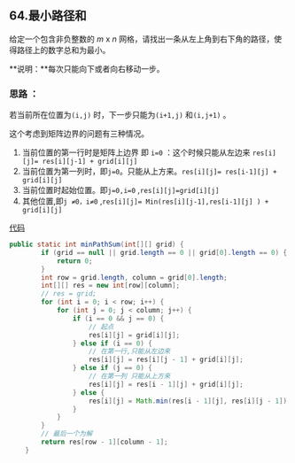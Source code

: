 ## 64.最小路径和

给定一个包含非负整数的 *m* x *n* 网格，请找出一条从左上角到右下角的路径，使得路径上的数字总和为最小。

**说明：**每次只能向下或者向右移动一步。

### 思路 ：

若当前所在位置为`(i,j)` 时，下一步只能为`(i+1,j)` 和`(i,j+1)` 。

这个考虑到矩阵边界的问题有三种情况。

1. 当前位置的第一行时是矩阵上边界 即 `i=0` ：这个时候只能从左边来 `res[i][j]= res[i][j-1] + grid[i][j]`
2. 当前位置为第一列时，即`j=0`。只能从上方来。`res[i][j]= res[i-1][j] + grid[i][j]` 
3. 当前位置时起始位置。即`j=0,i=0`  ,`res[i][j]=grid[i][j]`
4. 其他位置,即`j ≠0，i≠0` ,`res[i][j]= Min(res[i][j-1],res[i-1][j] ) + grid[i][j]` 

 

[代码](MinPathSum.java)

```java
public static int minPathSum(int[][] grid) {
        if (grid == null || grid.length == 0 || grid[0].length == 0) {
            return 0;
        }
        int row = grid.length, column = grid[0].length;
        int[][] res = new int[row][column];
        // res = grid;
        for (int i = 0; i < row; i++) {
            for (int j = 0; j < column; j++) {
                if (i == 0 && j == 0) {
                    // 起点
                    res[i][j] = grid[i][j];
                } else if (i == 0) {
                    // 在第一行,只能从左边来
                    res[i][j] = res[i][j - 1] + grid[i][j];
                } else if (j == 0) {
                    // 在第一列 只能从上方来
                    res[i][j] = res[i - 1][j] + grid[i][j];
                } else {
                    res[i][j] = Math.min(res[i - 1][j], res[i][j - 1]) + grid[i][j];
                }
            }
        }
        // 最后一个为解
        return res[row - 1][column - 1];
    }
```






